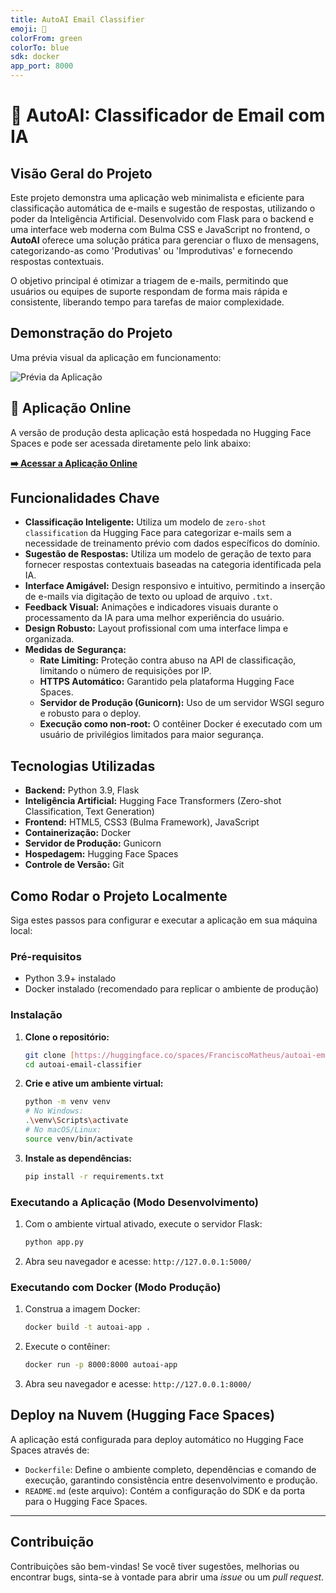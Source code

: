 ```yaml
---
title: AutoAI Email Classifier
emoji: 🤖
colorFrom: green
colorTo: blue
sdk: docker
app_port: 8000
---
```


# 🤖 AutoAI: Classificador de Email com IA

## Visão Geral do Projeto

Este projeto demonstra uma aplicação web minimalista e eficiente para classificação automática de e-mails e sugestão de respostas, utilizando o poder da Inteligência Artificial. Desenvolvido com Flask para o backend e uma interface web moderna com Bulma CSS e JavaScript no frontend, o **AutoAI** oferece uma solução prática para gerenciar o fluxo de mensagens, categorizando-as como 'Produtivas' ou 'Improdutivas' e fornecendo respostas contextuais.

O objetivo principal é otimizar a triagem de e-mails, permitindo que usuários ou equipes de suporte respondam de forma mais rápida e consistente, liberando tempo para tarefas de maior complexidade.

## Demonstração do Projeto

Uma prévia visual da aplicação em funcionamento:

![Prévia da Aplicação](img/AutoAI.png)

## 🚀 Aplicação Online

A versão de produção desta aplicação está hospedada no Hugging Face Spaces e pode ser acessada diretamente pelo link abaixo:

**[➡️ Acessar a Aplicação Online](https://huggingface.co/spaces/FranciscoMatheus/autoai-email-classifier)**

## Funcionalidades Chave

- **Classificação Inteligente:** Utiliza um modelo de `zero-shot classification` da Hugging Face para categorizar e-mails sem a necessidade de treinamento prévio com dados específicos do domínio.
- **Sugestão de Respostas:** Utiliza um modelo de geração de texto para fornecer respostas contextuais baseadas na categoria identificada pela IA.
- **Interface Amigável:** Design responsivo e intuitivo, permitindo a inserção de e-mails via digitação de texto ou upload de arquivo `.txt`.
- **Feedback Visual:** Animações e indicadores visuais durante o processamento da IA para uma melhor experiência do usuário.
- **Design Robusto:** Layout profissional com uma interface limpa e organizada.
- **Medidas de Segurança:**
    - **Rate Limiting:** Proteção contra abuso na API de classificação, limitando o número de requisições por IP.
    - **HTTPS Automático:** Garantido pela plataforma Hugging Face Spaces.
    - **Servidor de Produção (Gunicorn):** Uso de um servidor WSGI seguro e robusto para o deploy.
    - **Execução como non-root:** O contêiner Docker é executado com um usuário de privilégios limitados para maior segurança.

## Tecnologias Utilizadas

- **Backend:** Python 3.9, Flask
- **Inteligência Artificial:** Hugging Face Transformers (Zero-shot Classification, Text Generation)
- **Frontend:** HTML5, CSS3 (Bulma Framework), JavaScript
- **Containerização:** Docker
- **Servidor de Produção:** Gunicorn
- **Hospedagem:** Hugging Face Spaces
- **Controle de Versão:** Git

## Como Rodar o Projeto Localmente

Siga estes passos para configurar e executar a aplicação em sua máquina local:

### Pré-requisitos

- Python 3.9+ instalado
- Docker instalado (recomendado para replicar o ambiente de produção)

### Instalação

1.  **Clone o repositório:**
    ```bash
    git clone [https://huggingface.co/spaces/FranciscoMatheus/autoai-email-classifier](https://huggingface.co/spaces/FranciscoMatheus/autoai-email-classifier)
    cd autoai-email-classifier
    ```

2.  **Crie e ative um ambiente virtual:**
    ```bash
    python -m venv venv
    # No Windows:
    .\venv\Scripts\activate
    # No macOS/Linux:
    source venv/bin/activate
    ```

3.  **Instale as dependências:**
    ```bash
    pip install -r requirements.txt
    ```

### Executando a Aplicação (Modo Desenvolvimento)

1.  Com o ambiente virtual ativado, execute o servidor Flask:
    ```bash
    python app.py
    ```

2.  Abra seu navegador e acesse: `http://127.0.0.1:5000/`

### Executando com Docker (Modo Produção)

1.  Construa a imagem Docker:
    ```bash
    docker build -t autoai-app .
    ```

2.  Execute o contêiner:
    ```bash
    docker run -p 8000:8000 autoai-app
    ```
3.  Abra seu navegador e acesse: `http://127.0.0.1:8000/`

## Deploy na Nuvem (Hugging Face Spaces)

A aplicação está configurada para deploy automático no Hugging Face Spaces através de:

- `Dockerfile`: Define o ambiente completo, dependências e comando de execução, garantindo consistência entre desenvolvimento e produção.
- `README.md` (este arquivo): Contém a configuração do SDK e da porta para o Hugging Face Spaces.

---

## Contribuição

Contribuições são bem-vindas! Se você tiver sugestões, melhorias ou encontrar bugs, sinta-se à vontade para abrir uma *issue* ou um *pull request*.